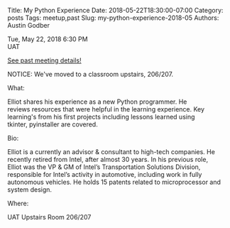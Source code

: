 Title: My Python Experience
Date: 2018-05-22T18:30:00-07:00
Category: posts
Tags: meetup,past
Slug: my-python-experience-2018-05
Authors: Austin Godber

<div class="meetup-time">
<i class="far fa-clock"></i> Tue, May 22, 2018 6:30 PM
</div>

<div class="meetup-venue">
<i class="fas fa-map-marked-alt"></i> UAT 
</div>



<i class="fab fa-meetup"></i> <a href="https://www.meetup.com/Phoenix-Python-Meetup-Group/events/250824621/">See past meeting details!</a>





<p>NOTICE: We've moved to a classroom upstairs, 206/207.</p> <p>What:</p> <p>Elliot shares his experience as a new Python programmer. He<br/>reviews resources that were helpful in the learning experience. Key<br/>learning's from his first projects including lessons learned using<br/>tkinter, pyinstaller are covered.</p> <p>Bio:</p> <p>Elliot is a currently an advisor &amp; consultant to high-tech companies. He<br/>recently retired from Intel, after almost 30 years. In his previous role,<br/>Elliot was the VP &amp; GM of Intel’s Transportation Solutions Division,<br/>responsible for Intel’s activity in automotive, including work in fully<br/>autonomous vehicles. He holds 15 patents related to microprocessor and<br/>system design.</p> <p>Where:</p> <p>UAT Upstairs Room 206/207</p> 